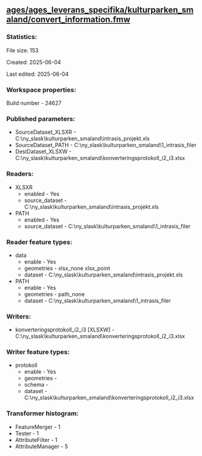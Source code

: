 ﻿## [ages/ages_leverans_specifika/kulturparken_smaland/convert_information.fmw](https://github.com/kicki58/kix_working_dir/blob/master/ages/ages_leverans_specifika/kulturparken_smaland/convert_information.fmw)

### Statistics:
File size: 153

Created: 2025-06-04

Last edited: 2025-06-04


### Workspace properties:
Build number    - 24627

### Published parameters:
*  SourceDataset_XLSXR    -   C:\ny_slask\kulturparken_smaland\intrasis_projekt.xls
*  SourceDataset_PATH    -   C:\ny_slask\kulturparken_smaland\1_intrasis_filer
*  DestDataset_XLSXW    -   C:\ny_slask\kulturparken_smaland\konverteringsprotokoll_i2_i3.xlsx

### Readers:
*  XLSXR
    * enabled    -  Yes
    * source_dataset    -   C:\ny_slask\kulturparken_smaland\intrasis_projekt.xls
*  PATH
    * enabled    -  Yes
    * source_dataset    -   C:\ny_slask\kulturparken_smaland\1_intrasis_filer

### Reader feature types:
*  data
    * enable - Yes
    * geometries - xlsx_none xlsx_point
    * dataset - C:\ny_slask\kulturparken_smaland\intrasis_projekt.xls
*  PATH
    * enable - Yes
    * geometries - path_none
    * dataset - C:\ny_slask\kulturparken_smaland\1_intrasis_filer


### Writers:
*  konverteringsprotokoll_i2_i3 [XLSXW]    -   C:\ny_slask\kulturparken_smaland\konverteringsprotokoll_i2_i3.xlsx

### Writer feature types:
*  protokoll
    * enable - Yes
    * geometries - 
    * schema - 
    * dataset - C:\ny_slask\kulturparken_smaland\konverteringsprotokoll_i2_i3.xlsx

### Transformer histogram:
*  FeatureMerger    -   1
*  Tester    -   1
*  AttributeFilter    -   1
*  AttributeManager    -   5

